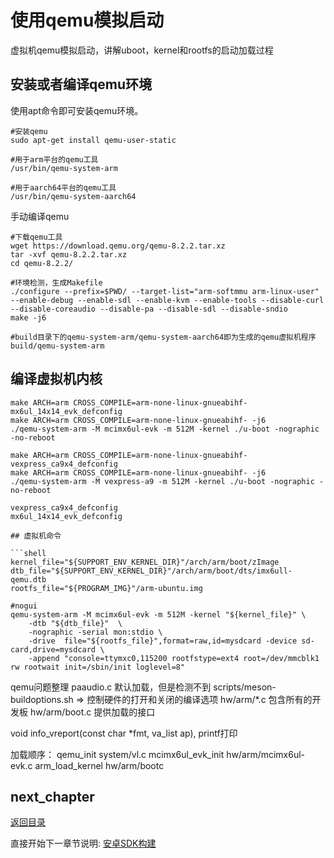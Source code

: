 # 使用qemu模拟启动

虚拟机qemu模拟启动，讲解uboot，kernel和rootfs的启动加载过程

## 安装或者编译qemu环境

使用apt命令即可安装qemu环境。

```shell
#安装qemu
sudo apt-get install qemu-user-static

#用于arm平台的qemu工具
/usr/bin/qemu-system-arm

#用于aarch64平台的qemu工具
/usr/bin/qemu-system-aarch64
```

手动编译qemu

```shell
#下载qemu工具
wget https://download.qemu.org/qemu-8.2.2.tar.xz
tar -xvf qemu-8.2.2.tar.xz
cd qemu-8.2.2/

#环境检测，生成Makefile
./configure --prefix=$PWD/ --target-list="arm-softmmu arm-linux-user" --enable-debug --enable-sdl --enable-kvm --enable-tools --disable-curl --disable-coreaudio --disable-pa --disable-sdl --disable-sndio
make -j6

#build目录下的qemu-system-arm/qemu-system-aarch64即为生成的qemu虚拟机程序
build/qemu-system-arm
```

## 编译虚拟机内核

```shell
make ARCH=arm CROSS_COMPILE=arm-none-linux-gnueabihf- mx6ul_14x14_evk_defconfig
make ARCH=arm CROSS_COMPILE=arm-none-linux-gnueabihf- -j6
./qemu-system-arm -M mcimx6ul-evk -m 512M -kernel ./u-boot -nographic -no-reboot

make ARCH=arm CROSS_COMPILE=arm-none-linux-gnueabihf- vexpress_ca9x4_defconfig
make ARCH=arm CROSS_COMPILE=arm-none-linux-gnueabihf- -j6
./qemu-system-arm -M vexpress-a9 -m 512M -kernel ./u-boot -nographic -no-reboot

vexpress_ca9x4_defconfig
mx6ul_14x14_evk_defconfig

## 虚拟机命令

```shell
kernel_file="${SUPPORT_ENV_KERNEL_DIR}"/arch/arm/boot/zImage
dtb_file="${SUPPORT_ENV_KERNEL_DIR}"/arch/arm/boot/dts/imx6ull-qemu.dtb
rootfs_file="${PROGRAM_IMG}"/arm-ubuntu.img

#nogui
qemu-system-arm -M mcimx6ul-evk -m 512M -kernel "${kernel_file}" \
    -dtb "${dtb_file}"  \
    -nographic -serial mon:stdio \
    -drive  file="${rootfs_file}",format=raw,id=mysdcard -device sd-card,drive=mysdcard \
    -append "console=ttymxc0,115200 rootfstype=ext4 root=/dev/mmcblk1 rw rootwait init=/sbin/init loglevel=8"
```

qemu问题整理
paaudio.c 默认加载，但是检测不到
scripts/meson-buildoptions.sh => 控制硬件的打开和关闭的编译选项
hw/arm/*.c 包含所有的开发板
    hw/arm/boot.c 提供加载的接口

void info_vreport(const char *fmt, va_list ap), printf打印

加载顺序：
qemu_init           system/vl.c
mcimx6ul_evk_init   hw/arm/mcimx6ul-evk.c
arm_load_kernel     hw/arm/bootc

## next_chapter

[返回目录](./SUMMARY.md)

直接开始下一章节说明: [安卓SDK构建](./ch02-10.android_sdk.md)

